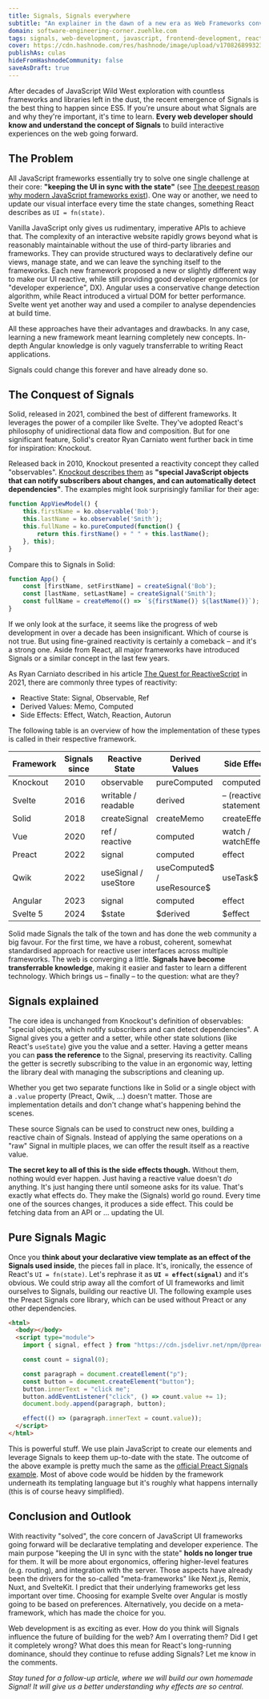 ```yaml
---
title: Signals, Signals everywhere
subtitle: "An explainer in the dawn of a new era as Web Frameworks converge"
domain: software-engineering-corner.zuehlke.com
tags: signals, web-development, javascript, frontend-development, reactivity, explained
cover: https://cdn.hashnode.com/res/hashnode/image/upload/v1708268993236/6Qa2m8luN.jpg?auto=format
publishAs: culas
hideFromHashnodeCommunity: false
saveAsDraft: true
---
```


After decades of JavaScript Wild West exploration with countless frameworks and libraries left in the dust, the recent emergence of Signals is the best thing to happen since ES5.
If you're unsure about what Signals are and why they're important, it's time to learn.
**Every web developer should know and understand the concept of Signals** to build interactive experiences on the web going forward.

## The Problem

All JavaScript frameworks essentially try to solve one single challenge at their core: **"keeping the UI in sync with the state"** (see [The deepest reason why modern JavaScript frameworks exist](https://medium.com/dailyjs/the-deepest-reason-why-modern-javascript-frameworks-exist-933b86ebc445)).
One way or another, we need to update our visual interface every time the state changes, something React describes as `UI = fn(state)`.

Vanilla JavaScript only gives us rudimentary, imperative APIs to achieve that.
The complexity of an interactive website rapidly grows beyond what is reasonably maintainable without the use of third-party libraries and frameworks.
They can provide structured ways to declaratively define our views, manage state, and we can leave the synching itself to the frameworks.
Each new framework proposed a new or slightly different way to make our UI reactive, while still providing good developer ergonomics (or "developer experience", DX).
Angular uses a conservative change detection algorithm, while React introduced a virtual DOM for better performance.
Svelte went yet another way and used a compiler to analyse dependencies at build time.

All these approaches have their advantages and drawbacks.
In any case, learning a new framework meant learning completely new concepts.
In-depth Angular knowledge is only vaguely transferrable to writing React applications.

Signals could change this forever and have already done so.

## The Conquest of Signals

Solid, released in 2021, combined the best of different frameworks.
It leverages the power of a compiler like Svelte.
They've adopted React's philosophy of unidirectional data flow and composition.
But for one significant feature, Solid's creator Ryan Carniato went further back in time for inspiration: Knockout.

Released back in 2010, Knockout presented a reactivity concept they called "observables".
[Knockout describes them](https://knockoutjs.com/documentation/observables.html) as **"special JavaScript objects that can notify subscribers about changes, and can automatically detect dependencies"**.
The examples might look surprisingly familiar for their age:

```js
function AppViewModel() {
    this.firstName = ko.observable('Bob');
    this.lastName = ko.observable('Smith');
    this.fullName = ko.pureComputed(function() {
        return this.firstName() + " " + this.lastName();
    }, this);
}
```

Compare this to Signals in Solid:

```js
function App() {
    const [firstName, setFirstName] = createSignal('Bob');
    const [lastName, setLastName] = createSignal('Smith');
    const fullName = createMemo(() => `${firstName()} ${lastName()}`);
}
```

If we only look at the surface, it seems like the progress of web development in over a decade has been insignificant.
Which of course is not true.
But using fine-grained reactivity is certainly a comeback – and it's a strong one.
Aside from React, all major frameworks have introduced Signals or a similar concept in the last few years.

As Ryan Carniato described in his article [The Quest for ReactiveScript](https://dev.to/this-is-learning/the-quest-for-reactivescript-3ka3) in 2021, there are commonly three types of reactivity:

- Reactive State: Signal, Observable, Ref
- Derived Values: Memo, Computed
- Side Effects: Effect, Watch, Reaction, Autorun

The following table is an overview of how the implementation of these types is called in their respective framework.

| Framework | Signals since | Reactive State | Derived Values | Side Effect |
|-|-|-|-|-|
| Knockout | 2010 | observable | pureComputed | computed |
| Svelte | 2016 | writable / readable | derived | – (reactive statements) |
| Solid | 2018 | createSignal | createMemo | createEffect |
| Vue | 2020 | ref / reactive | computed | watch / watchEffect |
| Preact | 2022 | signal | computed | effect |
| Qwik | 2022 | useSignal / useStore | useComputed$ / useResource$ | useTask$ |
| Angular | 2023 | signal | computed | effect |
| Svelte 5 | 2024 | $state | $derived | $effect |

Solid made Signals the talk of the town and has done the web community a big favour.
For the first time, we have a robust, coherent, somewhat standardised approach for reactive user interfaces across multiple frameworks.
The web is converging a little.
**Signals have become transferrable knowledge**, making it easier and faster to learn a different technology.
Which brings us – finally – to the question: what are they?

## Signals explained

The core idea is unchanged from Knockout's definition of observables: "special objects, which notify subscribers and can detect dependencies".
A Signal gives you a getter and a setter, while other state solutions (like React's `useState`) give you the value and a setter.
Having a getter means you can **pass the reference** to the Signal, preserving its reactivity.
Calling the getter is secretly subscribing to the value in an ergonomic way, letting the library deal with managing the subscriptions and cleaning up.

Whether you get two separate functions like in Solid or a single object with a `.value` property (Preact, Qwik, …) doesn't matter.
Those are implementation details and don't change what's happening behind the scenes.

These source Signals can be used to construct new ones, building a reactive chain of Signals.
Instead of applying the same operations on a "raw" Signal in multiple places, we can offer the result itself as a reactive value.

**The secret key to all of this is the side effects though.**
Without them, nothing would ever happen.
Just having a reactive value doesn't _do_ anything.
It's just hanging there until someone asks for its value.
That's exactly what effects do.
They make the (Signals) world go round.
Every time one of the sources changes, it produces a side effect.
This could be fetching data from an API or … updating the UI.

## Pure Signals Magic

Once you **think about your declarative view template as an effect of the Signals used inside**, the pieces fall in place.
It's, ironically, the essence of React's `UI = fn(state)`.
Let's rephrase it as **`UI = effect(signal)`** and it's obvious.
We could strip away all the comfort of UI frameworks and limit ourselves to Signals, building our reactive UI.
The following example uses the Preact Signals core library, which can be used without Preact or any other dependencies.

```html
<html>
  <body></body>
  <script type="module">
    import { signal, effect } from "https://cdn.jsdelivr.net/npm/@preact/signals-core@1.5.1/+esm";

    const count = signal(0);

    const paragraph = document.createElement("p");
    const button = document.createElement("button");
    button.innerText = "click me";
    button.addEventListener("click", () => count.value += 1);
    document.body.append(paragraph, button);

    effect(() => (paragraph.innerText = count.value));
  </script>
</html>
```

This is powerful stuff.
We use plain JavaScript to create our elements and leverage Signals to keep them up-to-date with the state.
The outcome of the above example is pretty much the same as the [official Preact Signals example](https://preactjs.com/guide/v10/signals#introduction).
Most of above code would be hidden by the framework underneath its templating language but it's roughly what happens internally (this is of course heavy simplified).

## Conclusion and Outlook

With reactivity "solved", the core concern of JavaScript UI frameworks going forward will be declarative templating and developer experience.
The main purpose "keeping the UI in sync with the state" **holds no longer true** for them.
It will be more about ergonomics, offering higher-level features (e.g. routing), and integration with the server.
Those aspects have already been the drivers for the so-called "meta-frameworks" like Next.js, Remix, Nuxt, and SvelteKit.
I predict that their underlying frameworks get less important over time.
Choosing for example Svelte over Angular is mostly going to be based on preferences.
Alternatively, you decide on a meta-framework, which has made the choice for you.

Web development is as exciting as ever.
How do you think will Signals influence the future of building for the web?
Am I overrating them?
Did I get it completely wrong?
What does this mean for React's long-running dominance, should they continue to refuse adding Signals?
Let me know in the comments.

_Stay tuned for a follow-up article, where we will build our own homemade Signal! It will give us a better understanding why effects are so central._
